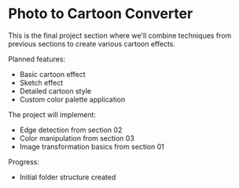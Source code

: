 # Photo to Cartoon Converter

This is the final project section where we'll combine techniques from previous sections to create various cartoon effects.

Planned features:
- Basic cartoon effect
- Sketch effect
- Detailed cartoon style
- Custom color palette application

The project will implement:
- Edge detection from section 02
- Color manipulation from section 03
- Image transformation basics from section 01

Progress:
- Initial folder structure created
